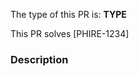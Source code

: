 The type of this PR is: **TYPE**

<!-- Build / Chore / CI / Docs / Feat / Fix / Perf / Refactor / Revert / Style / Test -->

<!-- If applicable, write the Jira ticket number in square brackets e.g. `[PLATFORM-123]`
     The Jira integration will turn it into a clickable link for you. -->

This PR solves [PHIRE-1234]

### Description

<!-- Implementation description. Please be reminded to filter out sensitive information, as this is a public repository. -->
